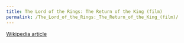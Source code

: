 ```yaml
---
title: The Lord of the Rings: The Return of the King (film)
permalink: /The_Lord_of_the_Rings:_The_Return_of_the_King_(film)/
---
```


[Wikipedia
article](http://en.wikipedia.org/wiki/The_Lord_of_the_Rings:_The_Return_of_the_King)